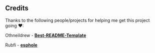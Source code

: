## Credits

Thanks to the following people/projects for helping me get this project going ♥:

<p>Othneildrew - <a href="https://github.com/othneildrew/Best-README-Template"><strong>Best-README-Template</strong></a></p>
<p>Rubfi - <a href="https://github.com/rubfi/esphole"><strong>esphole</strong></a></p>
